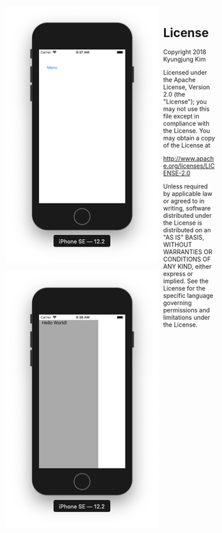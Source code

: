 
<img src="Screen Shot 1.png" align="left" hspace="10" vspace="10">
<img src="Screen Shot 2.png" align="left" hspace="10" vspace="10">
<br>
  
# License

Copyright 2018 Kyungjung Kim

Licensed under the Apache License, Version 2.0 (the "License");
you may not use this file except in compliance with the License.
You may obtain a copy of the License at

http://www.apache.org/licenses/LICENSE-2.0

Unless required by applicable law or agreed to in writing, software
distributed under the License is distributed on an "AS IS" BASIS,
WITHOUT WARRANTIES OR CONDITIONS OF ANY KIND, either express or implied.
See the License for the specific language governing permissions and
limitations under the License.

